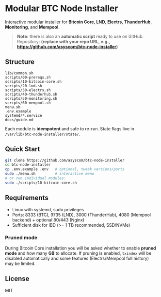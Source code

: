 # Modular BTC Node Installer

Interactive modular installer for **Bitcoin Core**, **LND**, **Electrs**, **ThunderHub**, **Monitoring**, and **Mempool**.

> **Note:** there is also an **automatic script** ready to use on GitHub.  
> Repository: **(replace with your repo URL, e.g., https://github.com/asyscom/btc-node-installer)**

## Structure
```
lib/common.sh
scripts/00-prereqs.sh
scripts/10-bitcoin-core.sh
scripts/20-lnd.sh
scripts/30-electrs.sh
scripts/40-thunderhub.sh
scripts/50-monitoring.sh
scripts/60-mempool.sh
menu.sh
.env.example
systemd/*.service
docs/guide.md
```
Each module is **idempotent** and safe to re-run. State flags live in `/var/lib/btc-node-installer/state/`.

## Quick Start
```bash
git clone https://github.com/asyscom/btc-node-installer
cd btc-node-installer
cp .env.example .env   # optional, tweak versions/ports
sudo ./menu.sh         # interactive menu
# or run individual modules:
sudo ./scripts/10-bitcoin-core.sh
```

## Requirements
- Linux with systemd, sudo privileges
- Ports: 8333 (BTC), 9735 (LND), 3000 (ThunderHub), 4080 (Mempool backend) + optional 80/443 (Nginx)
- Sufficient disk for IBD (>= 1 TB recommended, SSD/NVMe)

### Pruned mode
During Bitcoin Core installation you will be asked whether to enable **pruned mode** and how many **GB** to allocate. If pruning is enabled, `txindex` will be disabled automatically and some features (Electrs/Mempool full history) may be limited.

## License
MIT

